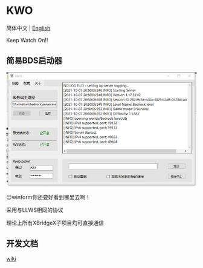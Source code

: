 # KWO

简体中文 | [English](https://github.com/XBridgeX/KWO/blob/master/README.en.md)

Keep Watch On!!

## 简易BDS启动器

![](image/screenshort.png)

😒winform你还要好看到哪里去啊！

采用与LLWS相同的协议

理论上所有XBridgeX子项目均可直接通信

## 开发文档

[wiki](https://github.com/XBridgeX/KWO/wiki)


